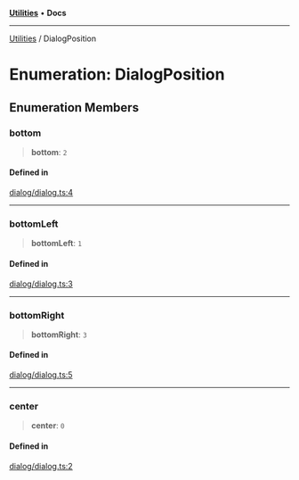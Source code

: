 [**Utilities**](../README.md) • **Docs**

***

[Utilities](../README.md) / DialogPosition

# Enumeration: DialogPosition

## Enumeration Members

### bottom

> **bottom**: `2`

#### Defined in

[dialog/dialog.ts:4](https://github.com/noobiept/utilities/blob/1d2cee23362dcff5c0b5fdf27f21e257e8f3dc9e/source/dialog/dialog.ts#L4)

***

### bottomLeft

> **bottomLeft**: `1`

#### Defined in

[dialog/dialog.ts:3](https://github.com/noobiept/utilities/blob/1d2cee23362dcff5c0b5fdf27f21e257e8f3dc9e/source/dialog/dialog.ts#L3)

***

### bottomRight

> **bottomRight**: `3`

#### Defined in

[dialog/dialog.ts:5](https://github.com/noobiept/utilities/blob/1d2cee23362dcff5c0b5fdf27f21e257e8f3dc9e/source/dialog/dialog.ts#L5)

***

### center

> **center**: `0`

#### Defined in

[dialog/dialog.ts:2](https://github.com/noobiept/utilities/blob/1d2cee23362dcff5c0b5fdf27f21e257e8f3dc9e/source/dialog/dialog.ts#L2)
